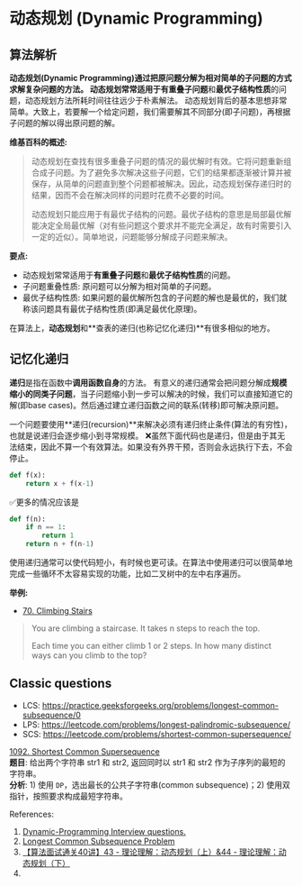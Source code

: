 # 动态规划 (Dynamic Programming)

## 算法解析
**动态规划(Dynamic Programming)**通过把原问题分解为相对简单的子问题的方式求解复杂问题的方法。
动态规划常常适用于**有重叠子问题**和**最优子结构性质**的问题，动态规划方法所耗时间往往远少于朴素解法。
动态规划背后的基本思想非常简单。大致上，若要解一个给定问题，我们需要解其不同部分(即子问题)，再根据子问题的解以得出原问题的解。

**维基百科的概述:**
> 动态规划在查找有很多重叠子问题的情况的最优解时有效。它将问题重新组合成子问题。为了避免多次解决这些子问题，它们的结果都逐渐被计算并被保存，从简单的问题直到整个问题都被解决。因此，动态规划保存递归时的结果，因而不会在解决同样的问题时花费不必要的时间。
>
> 动态规划只能应用于有最优子结构的问题。最优子结构的意思是局部最优解能决定全局最优解（对有些问题这个要求并不能完全满足，故有时需要引入一定的近似）。简单地说，问题能够分解成子问题来解决。


**要点:**
* 动态规划常常适用于**有重叠子问题**和**最优子结构性质**的问题。
* 子问题重叠性质: 原问题可以分解为相对简单的子问题。
* 最优子结构性质: 如果问题的最优解所包含的子问题的解也是最优的，我们就称该问题具有最优子结构性质(即满足最优化原理)。


在算法上，**动态规划**和**查表的递归(也称记忆化递归)**有很多相似的地方。

## 记忆化递归
**递归**是指在函数中**调用函数自身**的方法。
有意义的递归通常会把问题分解成**规模缩小的同类子问题**，当子问题缩小到一步可以解决的时候，我们可以直接知道它的解(即base cases)。然后通过建立递归函数之间的联系(转移)即可解决原问题。

一个问题要使用**递归(recursion)**来解决必须有递归终止条件(算法的有穷性)，也就是说递归会逐步缩小到寻常规模。
:x:虽然下面代码也是递归，但是由于其无法结束，因此不算一个有效算法。如果没有外界干预，否则会永远执行下去，不会停止。
```python
def f(x):
    return x + f(x-1)
```
:white_check_mark:更多的情况应该是
```python
def f(n):
    if n == 1:
        return 1
    return n + f(n-1)
```
使用递归通常可以使代码短小，有时候也更可读。在算法中使用递归可以很简单地完成一些循环不太容易实现的功能，比如二叉树中的左中右序遍历。




**举例:**
* [70. Climbing Stairs](https://leetcode.com/problems/climbing-stairs/)
> You are climbing a staircase. It takes n steps to reach the top.
> 
> Each time you can either climb 1 or 2 steps. In how many distinct ways can you climb to the top?



## Classic questions
* LCS: https://practice.geeksforgeeks.org/problems/longest-common-subsequence/0
* LPS: https://leetcode.com/problems/longest-palindromic-subsequence/
* SCS: https://leetcode.com/problems/shortest-common-supersequence/


[1092. Shortest Common Supersequence](https://leetcode.com/problems/shortest-common-supersequence/)   
**题目**: 给出两个字符串 str1 和 str2, 返回同时以 str1 和 str2 作为子序列的最短的字符串。    
**分析**: 1) 使用 `DP`，选出最长的公共子字符串(common subsequence)；2) 使用双指针，按照要求构成最短字符串。



References:
1. [Dynamic-Programming Interview questions.](https://leetcode.com/discuss/interview-question/344578/Dynamic-Programming-Interview-questions.)
2. [Longest Common Subsequence Problem](https://en.m.wikipedia.org/wiki/Longest_common_subsequence_problem)
3. [【算法面试通关40讲】43 - 理论理解：动态规划（上）&44 - 理论理解：动态规划（下）](https://blog.nowcoder.net/n/425f1a25e0684097928c0bd306b93079)
4. 
